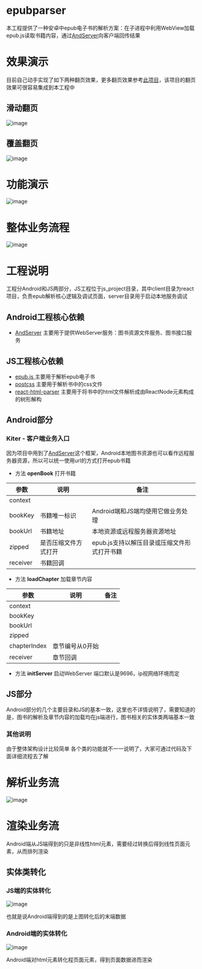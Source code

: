 # epubparser
本工程提供了一种安卓中epub电子书的解析方案：在子进程中利用WebView加载epub.js读取书籍内容，通过[AndServer](https://github.com/yanzhenjie/AndServer)向客户端回传结果
# 效果演示
目前自己动手实现了如下两种翻页效果，更多翻页效果参考[此项目](https://github.com/GarrettLance/Reader)，该项目的翻页效果可很容易集成到本工程中
## 滑动翻页
![image](https://github.com/cicada1993/epubparser/blob/master/slide.gif)
## 覆盖翻页
![image](https://github.com/cicada1993/epubparser/blob/master/cover.gif)
# 功能演示
![image](https://github.com/cicada1993/epubparser/blob/master/Screenrecorder-2019-11-18-13-36.gif)
# 整体业务流程
![image](https://github.com/cicada1993/epubparser/blob/master/Untitled%20Diagram.png?raw=true)
# 工程说明
工程分Android和JS两部分，JS工程位于js_project目录，其中client目录为react项目，负责epub解析核心逻辑及调试页面，server目录用于启动本地服务调试
## Android工程核心依赖
- [AndServer](https://github.com/yanzhenjie/AndServer) 主要用于提供WebServer服务：图书资源文件服务、图书接口服务
## JS工程核心依赖
- [epub.js ](https://github.com/futurepress/epub.js) 主要用于解析epub电子书
- [postcss](https://github.com/postcss/postcss) 主要用于解析书中的css文件
- [react-html-parser](https://github.com/wrakky/react-html-parser) 主要用于将书中的html文件解析成由ReactNode元素构成的树形解构
## Android部分
### Kiter - 客户端业务入口
因为项目中用到了[AndServer](https://github.com/yanzhenjie/AndServer)这个框架，Android本地图书资源也可以看作远程服务器资源，所以可以统一使用url的方式打开epub书籍
- 方法 **openBook** 打开书籍

| 参数 | 说明 | 备注|
|  ----  | ----  | ----|
|context|||
|bookKey|书籍唯一标识|Android端和JS端均使用它做业务处理|
|bookUrl|书籍地址|本地资源或远程服务器资源地址|
|zipped|是否压缩文件方式打开|epub.js支持以解压目录或压缩文件形式打开书籍|
|receiver|书籍回调||

- 方法 **loadChapter** 加载章节内容

| 参数 | 说明 | 备注|
|  ----  | ----  | ----|
|context|||
|bookKey||
|bookUrl||
|zipped|||
|chapterIndex|章节编号从0开始||
|receiver|章节回调||

- 方法 **initServer** 启动WebServer 端口默认是9696，ip视网络环境而定

## JS部分
Android部分的几个主要目录和JS的基本一致，这里也不详情说明了，需要知道的是，图书的解析及章节内容的加载均在js端进行，图书相关的实体类两端基本一致

### 其他说明
由于整体架构设计比较简单 各个类的功能就不一一说明了，大家可通过代码及下面详细流程去了解

# 解析业务流
![image](https://github.com/cicada1993/epubparser/blob/master/Program.png?raw=true)

# 渲染业务流
Android端从JS端得到的只是非线性html元素，需要经过转换后得到线性页面元素，从而排列渲染
## 实体类转化
### JS端的实体转化
![image](https://github.com/cicada1993/epubparser/blob/master/JS%20trans.png?raw=true)

也就是说Android端得到的是上图转化后的末端数据
### Android端的实体转化
![image](https://github.com/cicada1993/epubparser/blob/master/Android%20trans.png?raw=true)

Android端对html元素转化程页面元素，得到页面数据进而渲染

